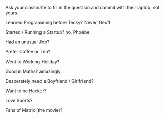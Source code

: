 Ask your classmate to fill in the question and commit with their laptop, not yours.

Learned Programming before Tecky? Never, Geoff

Started / Running a Startup? no, Phoebe

Had an unusual Job? 

Prefer Coffee or Tea? 

Went to Working Holiday?

Good in Maths? amazingly 

Desperately need a Boyfriend / Girlfriend? 

Want to be Hacker? 

Love Sports? 

Fans of Matrix (the movie)?  